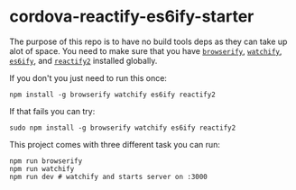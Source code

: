 cordova-reactify-es6ify-starter
===

The purpose of this repo is to have no build tools deps as they can take up alot of space. You need to make sure that you have [`browserify`](https://github.com/substack/node-browserify), [`watchify`](https://github.com/substack/watchify/), [`es6ify`](https://github.com/thlorenz/es6ify), and [`reactify2`](https://github.com/kolodny/reactify2) installed globally.

If you don't you just need to run this once:

    npm install -g browserify watchify es6ify reactify2

If that fails you can try:

    sudo npm install -g browserify watchify es6ify reactify2

This project comes with three different task you can run:

    npm run browserify
    npm run watchify
    npm run dev # watchify and starts server on :3000
